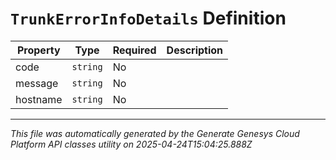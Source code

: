 # `TrunkErrorInfoDetails` Definition

| Property | Type | Required | Description |
|----------|------|----------|-------------|
| code | `string` | No |  |
| message | `string` | No |  |
| hostname | `string` | No |  |

---

*This file was automatically generated by the Generate Genesys Cloud Platform API classes utility on 2025-04-24T15:04:25.888Z*